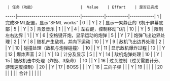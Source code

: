 ﻿     | 任务（功能）                    |  Value    | Effort    | 是否已完成  
-----|-------------------------------|-----------|-----------|------------|
1    | 完成SFML配置，显示“SFML works”  | 0         |           |    Y        |
2    | 显示一架静止的飞机于屏幕底部       | 5         |           |    Y       |
3    | 背景音乐                       | 1         |           |         Y   |
4    | 左右键，控制移动飞机             | 10        |           |       Y     |
5    | 限制左右边界                    | 1         |           |         Y   |
6    | 空格键开炮，显示运动的炮弹        | 5         |           |        Y    |
7    | 炮弹飞出边界处理                | 2          |           |         Y  |
8    | 随机产生敌机，并向下运动          | 10        |           |        Y   |
9    | 敌机飞出边界处理                | 2         |           |          Y  |
10   | 碰撞处理（敌机与炮弹碰撞）        | 10         |           |       Y    |
11   | 显示敌机爆炸过程                | 10         |           |         Y   |
12   | 爆炸声音                       | 2         |           |           Y |
13   | 计分及显示                     | 5         |           |           Y |
14   | 敌机炮弹处理                   | 10         |           |           Y |
15   | 被敌机击中处理（炸毁、3条命）     | 10          |           |        Y   |
16   | 过关控制（过关需要计分、游戏速度控制）| 20        |           |       Y    |
17   | BOSS                              |            |           |       Y    |
18   | 三向子弹                              |            |           |   Y        |
19   |                               |            |           |           |
20   |                               |            |           |           |
合计   |                              |            |           |           |



